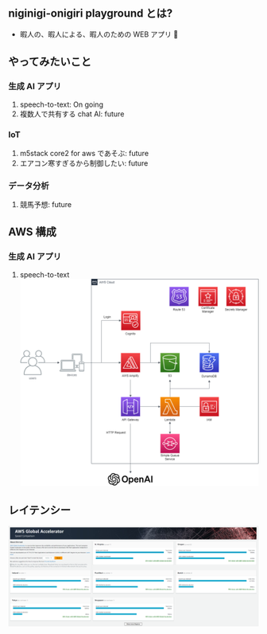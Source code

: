 ## niginigi-onigiri playground とは?

- 暇人の、暇人による、暇人のための WEB アプリ 🦖

## やってみたいこと

### 生成 AI アプリ

1. speech-to-text: On going
2. 複数人で共有する chat AI: future

### IoT

1. m5stack core2 for aws であそぶ: future
2. エアコン寒すぎるから制御したい: future

### データ分析

1. 競馬予想: future

## AWS 構成

### 生成 AI アプリ

1. speech-to-text
   ![AWS構成図](./images/aws_configuration.png)

## レイテンシー

![レイテンシー](./images/measure_latency.png)

